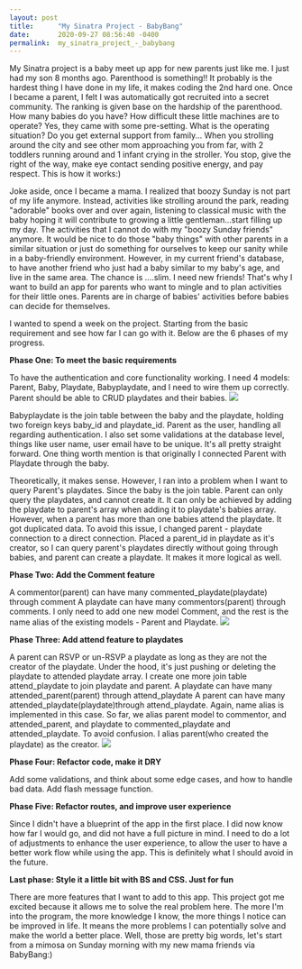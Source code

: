 ```yaml
---
layout: post
title:      "My Sinatra Project - BabyBang"
date:       2020-09-27 08:56:40 -0400
permalink:  my_sinatra_project_-_babybang
---
```


 
My Sinatra project is a baby meet up app for new parents just like me. I just had my son 8 months ago. Parenthood is something!! It probably is the hardest thing I have done in my life, it makes coding the 2nd hard one.  Once I became a parent, I felt I was automatically got recruited into a secret community. The ranking is given base on the hardship of the parenthood. How many babies do you have? How difficult these little machines are to operate? Yes, they came with some pre-setting. What is the operating situation? Do you get external support from family... When you strolling around the city and see other mom approaching you from far, with 2 toddlers running around and 1 infant crying in the stroller. You stop, give the right of the way, make eye contact sending positive energy, and pay respect.  This is how it works:)
	 
Joke aside, once I became a mama. I realized that boozy Sunday is not part of my life anymore. Instead, activities like strolling around the park, reading "adorable" books over and over again, listening to classical music with the baby hoping it will contribute to growing a little gentleman...start filling up my day. The activities that I cannot do with my "boozy Sunday friends" anymore. It would be nice to do those "baby things" with other parents in a similar situation or just do something for ourselves to keep our sanity while in a baby-friendly environment. However, in my current friend's database, to have another friend who just had a baby similar to my baby's age, and live in the same area. The chance is ....slim. I need new friends! That's why I want to build an app for parents who want to mingle and to plan activities for their little ones. Parents are in charge of babies' activities before babies can decide for themselves.
	 
I wanted to spend a week on the project. Starting from the basic requirement and see how far I can go with it. Below are the 6 phases of my progress.
	 
**Phase One: To meet the basic requirements**

   To have the authentication and core functionality working. 
   I need 4    models: Parent, Baby, Playdate, Babyplaydate, and I need to wire them up correctly. 
   Parent should be able to CRUD playdates and their babies. 
![](https://i.imgur.com/KHqBsoC.jpg)
	
Babyplaydate is the join table between the baby and the playdate, holding two foreign keys baby_id and playdate_id. Parent as the user, handling all regarding authentication. I also set some validations at the database level, things like user name, user email have to be unique. It's all pretty straight forward. One thing worth mention is that originally I connected Parent with Playdate through the baby. 
	 
Theoretically, it makes sense. However, I ran into a problem when I want to query Parent's playdates. Since the baby is the join table. Parent can only query the playdates, and cannot create it. It can only be achieved by adding the playdate to parent's array when adding it to playdate's babies array. However, when a parent has more than one babies attend the playdate. It got duplicated data. To avoid this issue, I changed parent - playdate connection to a direct connection. Placed a parent_id in playdate as it's creator, so I can query parent's playdates directly without going through babies, and parent can create a playdate. It makes it more logical as well.
	 
**Phase Two: Add the Comment feature**

   A commentor(parent) can have many commented_playdate(playdate) through comment
	 A playdate can have many commentors(parent) through comments.
	 I only need to add one new model Comment, and the rest is the name alias of the existing models - Parent and Playdate.
![](https://i.imgur.com/TI5PKla.jpg)

	 
	 
**Phase Three: Add attend feature to playdates**

   A parent can RSVP or un-RSVP a playdate as long as they are not the creator of the playdate.
	    Under the hood, it's just pushing or deleting the playdate to attended playdate array.
	 I create one more join table attend_playdate to join playdate and parent.
	 A playdate can have many attended_parent(parent) through attend_playdate
	 A parent can have many attended_playdate(playdate)through attend_playdate. Again, name alias is implemented in this case. So far, we alias parent model to commentor, and attended_parent, and playdate to commented_playdate and attended_playdate. To avoid confusion. I alias parent(who created the playdate) as the creator.
![](https://i.imgur.com/Qg90wIO.jpg)

	 
**Phase Four: Refactor code, make it DRY** 

   Add some validations, and think about some edge cases, and how to handle bad data. Add flash message function.
	 
**Phase Five: Refactor routes, and improve user experience**

  Since I didn't have a blueprint of the app in the first place. I did now know how far I would go, and did not have a full picture in mind. I need to do a lot of adjustments to enhance the user experience, to allow the user to have a better work flow while using the app. This is definitely what I should avoid in the future.
	 
**Last phase: Style it a little bit with BS and CSS. Just for fun**
	 
  There are more features that I want to add to this app. This project got me excited because it allows me to solve the real problem here. The more I'm into the program, the more knowledge I know, the more things I notice can be improved in life. It means the more problems I can potentially solve and make the world a better place. Well, those are pretty big words, let's start from a mimosa on Sunday morning with my new mama friends via BabyBang:)
